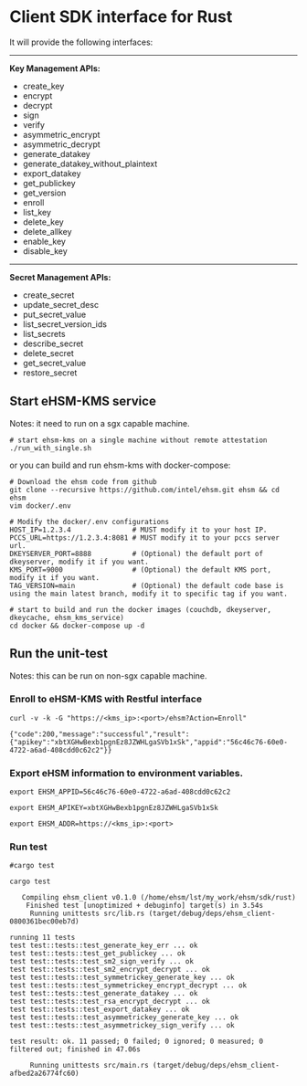 # Client SDK interface for Rust

It will provide the following interfaces:

---
**Key Management APIs:**
- create_key
- encrypt
- decrypt
- sign
- verify
- asymmetric_encrypt
- asymmetric_decrypt
- generate_datakey
- generate_datakey_without_plaintext
- export_datakey
- get_publickey
- get_version
- enroll
- list_key
- delete_key
- delete_allkey
- enable_key
- disable_key
---

**Secret Management APIs:**
- create_secret
- update_secret_desc
- put_secret_value
- list_secret_version_ids
- list_secrets
- describe_secret
- delete_secret
- get_secret_value
- restore_secret

## Start eHSM-KMS service
Notes: it need to run on a sgx capable machine.

```
# start ehsm-kms on a single machine without remote attestation
./run_with_single.sh
```

or you can build and run ehsm-kms with docker-compose:
```
# Download the ehsm code from github
git clone --recursive https://github.com/intel/ehsm.git ehsm && cd ehsm
vim docker/.env

# Modify the docker/.env configurations
HOST_IP=1.2.3.4               # MUST modify it to your host IP.
PCCS_URL=https://1.2.3.4:8081 # MUST modify it to your pccs server url.
DKEYSERVER_PORT=8888          # (Optional) the default port of dkeyserver, modify it if you want.
KMS_PORT=9000                 # (Optional) the default KMS port, modify it if you want.
TAG_VERSION=main              # (Optional) the default code base is using the main latest branch, modify it to specific tag if you want.

# start to build and run the docker images (couchdb, dkeyserver, dkeycache, ehsm_kms_service)
cd docker && docker-compose up -d
```

## Run the unit-test
Notes: this can be run on non-sgx capable machine.
### Enroll to eHSM-KMS with Restful interface
```
curl -v -k -G "https://<kms_ip>:<port>/ehsm?Action=Enroll"

{"code":200,"message":"successful","result":{"apikey":"xbtXGHwBexb1pgnEz8JZWHLgaSVb1xSk","appid":"56c46c76-60e0-4722-a6ad-408cdd0c62c2"}}
```
### Export eHSM information to environment variables.

```
export EHSM_APPID=56c46c76-60e0-4722-a6ad-408cdd0c62c2

export EHSM_APIKEY=xbtXGHwBexb1pgnEz8JZWHLgaSVb1xSk

export EHSM_ADDR=https://<kms_ip>:<port>

```
### Run test

```
#cargo test

cargo test

   Compiling ehsm_client v0.1.0 (/home/ehsm/lst/my_work/ehsm/sdk/rust)
    Finished test [unoptimized + debuginfo] target(s) in 3.54s
     Running unittests src/lib.rs (target/debug/deps/ehsm_client-0800361bec00eb7d)

running 11 tests
test test::tests::test_generate_key_err ... ok
test test::tests::test_get_publickey ... ok
test test::tests::test_sm2_sign_verify ... ok
test test::tests::test_sm2_encrypt_decrypt ... ok
test test::tests::test_symmetrickey_generate_key ... ok
test test::tests::test_symmetrickey_encrypt_decrypt ... ok
test test::tests::test_generate_datakey ... ok
test test::tests::test_rsa_encrypt_decrypt ... ok
test test::tests::test_export_datakey ... ok
test test::tests::test_asymmetrickey_generate_key ... ok
test test::tests::test_asymmetrickey_sign_verify ... ok

test result: ok. 11 passed; 0 failed; 0 ignored; 0 measured; 0 filtered out; finished in 47.06s

     Running unittests src/main.rs (target/debug/deps/ehsm_client-afbed2a26774fc60)
```
